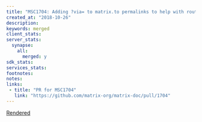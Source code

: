 ```yaml
---
title: "MSC1704: Adding ?via= to matrix.to permalinks to help with routing"
created_at: "2018-10-26"
description:
keywords: merged
client_stats:
server_stats:
  synapse:
    all:
      merged: y
sdk_stats:
services_stats:
footnotes:
notes:
links:
 - title: "PR for MSC1704"
   link: "https://github.com/matrix-org/matrix-doc/pull/1704"
---
```

[Rendered](https://github.com/matrix-org/matrix-doc/blob/master/proposals/1704-matrix.to-permalinks.md)
